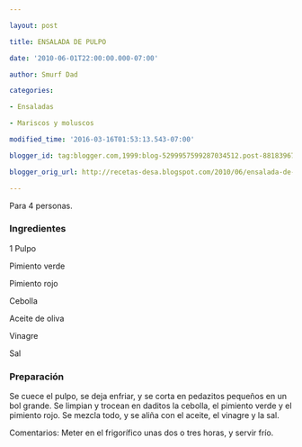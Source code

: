```yaml
---

layout: post

title: ENSALADA DE PULPO

date: '2010-06-01T22:00:00.000-07:00'

author: Smurf Dad

categories:

- Ensaladas

- Mariscos y moluscos

modified_time: '2016-03-16T01:53:13.543-07:00'

blogger_id: tag:blogger.com,1999:blog-5299957599287034512.post-8818396732275324281

blogger_orig_url: http://recetas-desa.blogspot.com/2010/06/ensalada-de-pulpo.html

---
```


Para 4 personas.

<h3>Ingredientes</h3>

1 Pulpo

Pimiento verde

Pimiento rojo

Cebolla

Aceite de oliva

Vinagre

Sal

<h3>Preparación</h3>

Se cuece el pulpo, se deja enfriar, y se corta en pedazitos peque&ntilde;os en un bol grande. Se limpian y trocean en daditos la cebolla, el pimiento verde y el pimiento rojo. Se mezcla todo, y se ali&ntilde;a con el aceite, el vinagre y la sal.

Comentarios: Meter en el frigorífico unas dos o tres horas, y servir frío.


